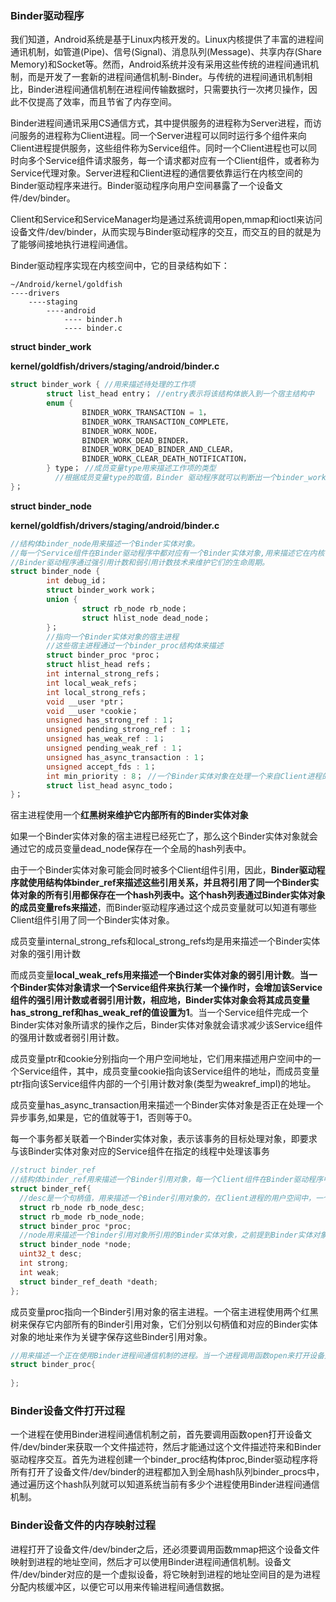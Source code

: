 ### Binder驱动程序

我们知道，Android系统是基于Linux内核开发的。Linux内核提供了丰富的进程间通讯机制，如管道(Pipe)、信号(Signal)、消息队列(Message)、共享内存(Share Memory)和Socket等。然而，Android系统并没有采用这些传统的进程间通讯机制，而是开发了一套新的进程间通信机制-Binder。与传统的进程间通讯机制相比，Binder进程间通信机制在进程间传输数据时，只需要执行一次拷贝操作，因此不仅提高了效率，而且节省了内存空间。

Binder进程间通讯采用CS通信方式，其中提供服务的进程称为Server进程，而访问服务的进程称为Client进程。同一个Server进程可以同时运行多个组件来向Client进程提供服务，这些组件称为Service组件。同时一个Client进程也可以同时向多个Service组件请求服务，每一个请求都对应有一个Client组件，或者称为Service代理对象。Server进程和Client进程的通信要依靠运行在内核空间的Binder驱动程序来进行。Binder驱动程序向用户空间暴露了一个设备文件/dev/binder。

Client和Service和ServiceManager均是通过系统调用open,mmap和ioctl来访问设备文件/dev/binder，从而实现与Binder驱动程序的交互，而交互的目的就是为了能够间接地执行进程间通信。

Binder驱动程序实现在内核空间中，它的目录结构如下：

```
~/Android/kernel/goldfish
----drivers
    ----staging
        ----android
            ---- binder.h
            ---- binder.c
```

**struct binder_work**

**kernel/goldfish/drivers/staging/android/binder.c**

```c
struct binder_work { //用来描述待处理的工作项
        struct list_head entry； //entry表示将该结构体嵌入到一个宿主结构中
        enum {
                BINDER_WORK_TRANSACTION = 1，
                BINDER_WORK_TRANSACTION_COMPLETE，
                BINDER_WORK_NODE，
                BINDER_WORK_DEAD_BINDER，
                BINDER_WORK_DEAD_BINDER_AND_CLEAR，
                BINDER_WORK_CLEAR_DEATH_NOTIFICATION，
        } type； //成员变量type用来描述工作项的类型
          //根据成员变量type的取值，Binder 驱动程序就可以判断出一个binder_work结构体嵌入到什么类型的宿主结构中。
}；
```

**struct binder_node**

**kernel/goldfish/drivers/staging/android/binder.c**

```c
//结构体binder_node用来描述一个Binder实体对象。
//每一个Service组件在Binder驱动程序中都对应有一个Binder实体对象,用来描述它在内核中的状态
//Binder驱动程序通过强引用计数和弱引用计数技术来维护它们的生命周期。
struct binder_node { 
        int debug_id；
        struct binder_work work；
        union {
                struct rb_node rb_node；
                struct hlist_node dead_node；
        }；
        //指向一个Binder实体对象的宿主进程 
        //这些宿主进程通过一个binder_proc结构体来描述
        struct binder_proc *proc； 
        struct hlist_head refs；
        int internal_strong_refs；
        int local_weak_refs；
        int local_strong_refs；
        void __user *ptr；
        void __user *cookie；
        unsigned has_strong_ref : 1；
        unsigned pending_strong_ref : 1；
        unsigned has_weak_ref : 1；
        unsigned pending_weak_ref : 1；
        unsigned has_async_transaction : 1；
        unsigned accept_fds : 1；
        int min_priority : 8； //一个Binder实体对象在处理一个来自Client进程的请求时，所要求的处理线程，即Server进程中的一个线程
        struct list_head async_todo；
}；
```

宿主进程使用一个**红黑树来维护它内部所有的Binder实体对象**

如果一个Binder实体对象的宿主进程已经死亡了，那么这个Binder实体对象就会通过它的成员变量dead_node保存在一个全局的hash列表中。

由于一个Binder实体对象可能会同时被多个Client组件引用，因此，**Binder驱动程序就使用结构体binder_ref来描述这些引用关系，并且将引用了同一个Binder实体对象的所有引用都保存在一个hash列表中。这个hash列表通过Binder实体对象的成员变量refs来描述**，而Binder驱动程序通过这个成员变量就可以知道有哪些Client组件引用了同一个Binder实体对象。

成员变量internal_strong_refs和local_strong_refs均是用来描述一个Binder实体对象的强引用计数

而成员变量**local_weak_refs用来描述一个Binder实体对象的弱引用计数**。**当一个Binder实体对象请求一个Service组件来执行某一个操作时，会增加该Service组件的强引用计数或者弱引用计数，相应地，Binder实体对象会将其成员变量has_strong_ref和has_weak_ref的值设置为1**。当一个Service组件完成一个Binder实体对象所请求的操作之后，Binder实体对象就会请求减少该Service组件的强用计数或者弱引用计数。

成员变量ptr和cookie分别指向一个用户空间地址，它们用来描述用户空间中的一个Service组件，其中，成员变量cookie指向该Service组件的地址，而成员变量ptr指向该Service组件内部的一个引用计数对象(类型为weakref_impl)的地址。

成员变量has_async_transaction用来描述一个Binder实体对象是否正在处理一个异步事务,如果是，它的值就等于1，否则等于0。

每一个事务都关联着一个Binder实体对象，表示该事务的目标处理对象，即要求与该Binder实体对象对应的Service组件在指定的线程中处理该事务

```c
//struct binder_ref
//结构体binder_ref用来描述一个Binder引用对象，每一个Client组件在Binder驱动程序中都对应有一个Binder引用对象，用来描述它在内核中的状态。Binder驱动程序通过强引用计数和弱引用计数来维护它们的生命周期
struct binder_ref{ 
  //desc是一个句柄值，用来描述一个Binder引用对象的，在Client进程的用户空间中，一个Binder引用对象是使用一个句柄值来描述的，因此当client进程的通过Binder驱动程序来访问Service组件时，只需要指定一个句柄值，Binder驱动程序就可以通过该句柄值找到对应的Binder引用对象，然后再根据该Binder引用对象的成员变量node找到对应的Binder实体对象
  struct rb_node rb_node_desc;
  struct rb_mode rb_node_node;
  struct binder_proc *proc;
  //node用来描述一个Binder引用对象所引用的Binder实体对象，之前提到Binder实体对象都有一个hash列表，用来保存那些引用了它的Binder引用对象
  struct binder_node *node;
  uint32_t desc;
  int strong;
  int weak;
  struct binder_ref_death *death;
};
```

成员变量proc指向一个Binder引用对象的宿主进程。一个宿主进程使用两个红黑树来保存它内部所有的Binder引用对象，它们分别以句柄值和对应的Binder实体对象的地址来作为关键字保存这些Binder引用对象。

```c
//用来描述一个正在使用Binder进程间通信机制的进程。当一个进程调用函数open来打开设备文件/dev/binder时，Binder驱动程序就会为它创建一个binder_node结构体，并且保存在一个全局的hash列表中，而成员变量proc_node是hash列表中的一个节点
struct binder_proc{
  
};
```



### Binder设备文件打开过程

一个进程在使用Binder进程间通信机制之前，首先要调用函数open打开设备文件/dev/binder来获取一个文件描述符，然后才能通过这个文件描述符来和Binder驱动程序交互。首先为进程创建一个binder_proc结构体proc,Binder驱动程序将所有打开了设备文件/dev/binder的进程都加入到全局hash队列binder_procs中，通过遍历这个hash队列就可以知道系统当前有多少个进程使用Binder进程间通信机制。

### Binder设备文件的内存映射过程

进程打开了设备文件/dev/binder之后，还必须要调用函数mmap把这个设备文件映射到进程的地址空间，然后才可以使用Binder进程间通信机制。设备文件/dev/binder对应的是一个虚拟设备，将它映射到进程的地址空间目的是为进程分配内核缓冲区，以便它可以用来传输进程间通信数据。























